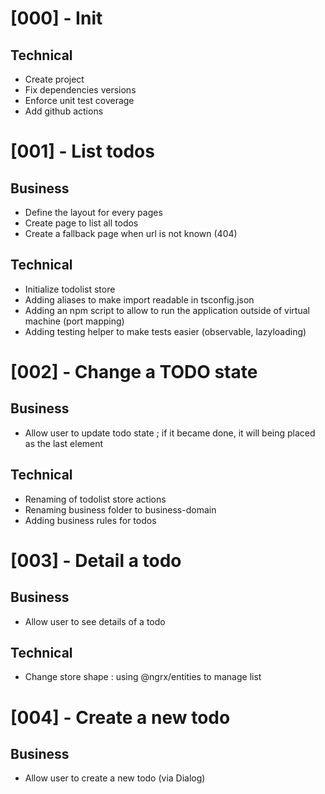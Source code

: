 # [000] - Init

## Technical

- Create project
- Fix dependencies versions
- Enforce unit test coverage
- Add github actions

# [001] - List todos

## Business

- Define the layout for every pages
- Create page to list all todos
- Create a fallback page when url is not known (404)

## Technical

- Initialize todolist store
- Adding aliases to make import readable in tsconfig.json
- Adding an npm script to allow to run the application outside of virtual machine (port mapping)
- Adding testing helper to make tests easier (observable, lazyloading)

# [002] - Change a TODO state

## Business

- Allow user to update todo state ; if it became done, it will being placed as the last element

## Technical

- Renaming of todolist store actions
- Renaming business folder to business-domain
- Adding business rules for todos

# [003] - Detail a todo

## Business

- Allow user to see details of a todo

## Technical

- Change store shape : using @ngrx/entities to manage list

# [004] - Create a new todo

## Business

- Allow user to create a new todo (via Dialog)
